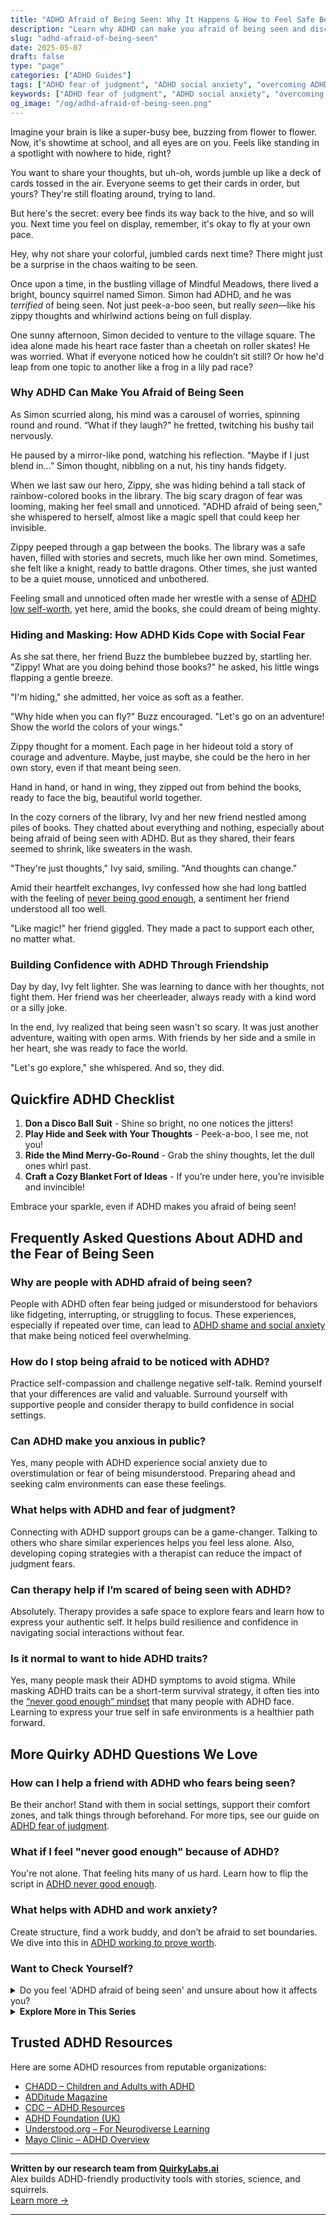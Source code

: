 ```yaml
---
title: "ADHD Afraid of Being Seen: Why It Happens & How to Feel Safe Being You"
description: "Learn why ADHD can make you afraid of being seen and discover expert-backed strategies to overcome fear of judgment, social anxiety, and self-doubt."
slug: "adhd-afraid-of-being-seen"
date: 2025-05-07
draft: false
type: "page"
categories: ["ADHD Guides"]
tags: ["ADHD fear of judgment", "ADHD social anxiety", "overcoming ADHD stigma", "ADHD self-expression", "ADHD and public speaking", "ADHD emotional support", "ADHD acceptance strategies"]
keywords: ["ADHD fear of judgment", "ADHD social anxiety", "overcoming ADHD stigma", "ADHD self-expression", "ADHD and public speaking", "ADHD emotional support", "ADHD acceptance strategies"]
og_image: "/og/adhd-afraid-of-being-seen.png"
---
```


Imagine your brain is like a super-busy bee, buzzing from flower to flower. Now, it's showtime at school, and all eyes are on you. Feels like standing in a spotlight with nowhere to hide, right?

You want to share your thoughts, but uh-oh, words jumble up like a deck of cards tossed in the air. Everyone seems to get their cards in order, but yours? They're still floating around, trying to land.

But here's the secret: every bee finds its way back to the hive, and so will you. Next time you feel on display, remember, it's okay to fly at your own pace.

Hey, why not share your colorful, jumbled cards next time? There might just be a surprise in the chaos waiting to be seen.

Once upon a time, in the bustling village of Mindful Meadows, there lived a bright, bouncy squirrel named Simon. Simon had ADHD, and he was *terrified* of being seen. Not just peek-a-boo seen, but really *seen*—like his zippy thoughts and whirlwind actions being on full display.

One sunny afternoon, Simon decided to venture to the village square. The idea alone made his heart race faster than a cheetah on roller skates! He was worried. What if everyone noticed how he couldn’t sit still? Or how he'd leap from one topic to another like a frog in a lily pad race?

### Why ADHD Can Make You Afraid of Being Seen

As Simon scurried along, his mind was a carousel of worries, spinning round and round. “What if they laugh?" he fretted, twitching his bushy tail nervously.

He paused by a mirror-like pond, watching his reflection. “Maybe if I just blend in…” Simon thought, nibbling on a nut, his tiny hands fidgety.

When we last saw our hero, Zippy, she was hiding behind a tall stack of rainbow-colored books in the library. The big scary dragon of fear was looming, making her feel small and unnoticed. "ADHD afraid of being seen," she whispered to herself, almost like a magic spell that could keep her invisible.

Zippy peeped through a gap between the books. The library was a safe haven, filled with stories and secrets, much like her own mind. Sometimes, she felt like a knight, ready to battle dragons. Other times, she just wanted to be a quiet mouse, unnoticed and unbothered.

Feeling small and unnoticed often made her wrestle with a sense of [ADHD low self-worth](/pages/adhd-low-self-worth/), yet here, amid the books, she could dream of being mighty.

### Hiding and Masking: How ADHD Kids Cope with Social Fear

As she sat there, her friend Buzz the bumblebee buzzed by, startling her. "Zippy! What are you doing behind those books?" he asked, his little wings flapping a gentle breeze.

"I'm hiding," she admitted, her voice as soft as a feather.

"Why hide when you can fly?" Buzz encouraged. "Let's go on an adventure! Show the world the colors of your wings."

Zippy thought for a moment. Each page in her hideout told a story of courage and adventure. Maybe, just maybe, she could be the hero in her own story, even if that meant being seen.

Hand in hand, or hand in wing, they zipped out from behind the books, ready to face the big, beautiful world together.

In the cozy corners of the library, Ivy and her new friend nestled among piles of books. They chatted about everything and nothing, especially about being afraid of being seen with ADHD. But as they shared, their fears seemed to shrink, like sweaters in the wash.

"They're just thoughts," Ivy said, smiling. "And thoughts can change."

Amid their heartfelt exchanges, Ivy confessed how she had long battled with the feeling of [never being good enough](/pages/adhd-never-good-enough/), a sentiment her friend understood all too well.

"Like magic!" her friend giggled. They made a pact to support each other, no matter what.

### Building Confidence with ADHD Through Friendship

Day by day, Ivy felt lighter. She was learning to dance with her thoughts, not fight them. Her friend was her cheerleader, always ready with a kind word or a silly joke.

In the end, Ivy realized that being seen wasn't so scary. It was just another adventure, waiting with open arms. With friends by her side and a smile in her heart, she was ready to face the world.

"Let's go explore," she whispered. And so, they did.

## Quickfire ADHD Checklist

1. **Don a Disco Ball Suit** - Shine so bright, no one notices the jitters!
2. **Play Hide and Seek with Your Thoughts** - Peek-a-boo, I see me, not you!
3. **Ride the Mind Merry-Go-Round** - Grab the shiny thoughts, let the dull ones whirl past.
4. **Craft a Cozy Blanket Fort of Ideas** - If you’re under here, you’re invisible and invincible!

Embrace your sparkle, even if ADHD makes you afraid of being seen!
## Frequently Asked Questions About ADHD and the Fear of Being Seen

### **Why are people with ADHD afraid of being seen?**

People with ADHD often fear being judged or misunderstood for behaviors like fidgeting, interrupting, or struggling to focus. These experiences, especially if repeated over time, can lead to [ADHD shame and social anxiety](/pages/adhd-fear-of-judgment/) that make being noticed feel overwhelming.

### **How do I stop being afraid to be noticed with ADHD?**

Practice self-compassion and challenge negative self-talk. Remind yourself that your differences are valid and valuable. Surround yourself with supportive people and consider therapy to build confidence in social settings.

### **Can ADHD make you anxious in public?**

Yes, many people with ADHD experience social anxiety due to overstimulation or fear of being misunderstood. Preparing ahead and seeking calm environments can ease these feelings.

### **What helps with ADHD and fear of judgment?**

Connecting with ADHD support groups can be a game-changer. Talking to others who share similar experiences helps you feel less alone. Also, developing coping strategies with a therapist can reduce the impact of judgment fears.

### **Can therapy help if I’m scared of being seen with ADHD?**

Absolutely. Therapy provides a safe space to explore fears and learn how to express your authentic self. It helps build resilience and confidence in navigating social interactions without fear.

### **Is it normal to want to hide ADHD traits?**

Yes, many people mask their ADHD symptoms to avoid stigma. While masking ADHD traits can be a short-term survival strategy, it often ties into the [“never good enough” mindset](/pages/adhd-never-good-enough/) that many people with ADHD face. Learning to express your true self in safe environments is a healthier path forward.

## More Quirky ADHD Questions We Love

### **How can I help a friend with ADHD who fears being seen?**

Be their anchor! Stand with them in social settings, support their comfort zones, and talk things through beforehand. For more tips, see our guide on [ADHD fear of judgment](/pages/adhd-fear-of-judgment/).

### **What if I feel "never good enough" because of ADHD?**

You're not alone. That feeling hits many of us hard. Learn how to flip the script in [ADHD never good enough](/pages/adhd-never-good-enough/).

### **What helps with ADHD and work anxiety?**

Create structure, find a work buddy, and don’t be afraid to set boundaries. We dive into this in [ADHD working to prove worth](/pages/adhd-working-to-prove-worth/).

### **Want to Check Yourself?**

<details><summary>Do you feel 'ADHD afraid of being seen' and unsure about how it affects you?</summary><p>Oh, absolutely, feeling apprehensive about being seen or judged because of ADHD is a common experience. This feeling often stems from past experiences of misunderstanding or criticism about behaviors that are typical for ADHD, such as forgetfulness or difficulty staying on task. It’s perfectly okay to feel this way, and you’re definitely not alone in these feelings. Acknowledging this fear is a brave first step toward managing how it affects you and finding ways to feel more secure and understood in your interactions.</p></details>

<script type="application/ld+json">
{
  "@context": "https://schema.org",
  "@type": "FAQPage",
  "mainEntity": [
    {
      "@type": "Question",
      "name": "Why am I scared to be noticed because of my ADHD?",
      "acceptedAnswer": {
        "@type": "Answer",
        "text": "Feeling scared to be noticed because of ADHD is completely understandable and more common than you might think. Many times, this fear stems from a worry about being judged or misunderstood by others if ADHD-related behaviors are noticeable. It's important to remember that your unique traits and the way your brain works can also be sources of creativity and dynamism, even though they might feel overwhelming at times. Embrace your qualities, and know that seeking supportive communities and environments where your differences are celebrated can make a big difference in feeling more secure and valued."
      }
    },
    {
      "@type": "Question",
      "name": "How to cope with fear of judgment ADHD?",
      "acceptedAnswer": {
        "@type": "Answer",
        "text": "Absolutely, feeling judged is a really tough spot to be in, especially when you're juggling ADHD. One helpful approach is to remind yourself that everyone has their unique quirks and challenges\u2014nobody's perfect! Try to surround yourself with supportive people who understand your experiences and can provide the encouragement you need. Also, practicing self-compassion can be a game-changer; treat yourself with the same kindness and understanding you would offer a good friend. These small steps can really help in managing those fears of judgment."
      }
    },
    {
      "@type": "Question",
      "name": "Can ADHD make you fear being in public?",
      "acceptedAnswer": {
        "@type": "Answer",
        "text": "Absolutely, it's quite common for people with ADHD to feel uneasy about being in public spaces. This can sometimes be linked to feeling overwhelmed by too much stimulation or a fear of unpredictable social interactions. Remember, it's okay and completely normal to feel this way. Finding strategies that comfort you, like having a familiar friend accompany you or planning your outings during less busy times, can really help ease that anxiety."
      }
    },
    {
      "@type": "Question",
      "name": "ADHD fear of being watched, what to do?",
      "acceptedAnswer": {
        "@type": "Answer",
        "text": "Feeling uneasy about being watched is quite common among those with ADHD, and you're definitely not alone in this. A good first step is to gently remind yourself that most people are more focused on their own actions rather than intensely observing others. Practicing mindfulness can also be very helpful; it allows you to center your thoughts and reduce feelings of anxiety. If this fear significantly impacts your day-to-day life, consider chatting with a therapist who understands ADHD and can offer strategies tailored to your needs. Remember, it\u2019s okay to seek help and take your comfort seriously!"
      }
    },
    {
      "@type": "Question",
      "name": "Techniques to overcome fear of being seen ADHD?",
      "acceptedAnswer": {
        "@type": "Answer",
        "text": "Absolutely, it's quite common to feel a bit nervous about how others perceive your ADHD traits, but remember, your unique qualities are a significant part of what makes you, you! A good start is to work on self-acceptance; embracing your ADHD can actually boost your confidence and reduce fears around being judged. Try connecting with others who share similar experiences through support groups or online communities; hearing how they navigate similar feelings can be incredibly reassuring and empowering. Also, consider educating those around you about ADHD, which can help demystify your experiences and build more understanding relationships. You\u2019re doing wonderfully by just addressing this, so give yourself plenty of kindness along the way!"
      }
    }
  ]
}
</script>
<script type="application/ld+json">
{
  "@context": "https://schema.org",
  "@type": "Article",
  "author": {
    "@type": "Person",
    "name": "QuirkyLabs",
    "url": "https://quirkylabs.ai/about"
  },
  "headline": "\"Embrace Visibility: Overcome 'ADHD Afraid of Being Seen'!\"",
  "mainEntityOfPage": "https://blog.quirkylabs.ai/pages/adhd-afraid-of-being-seen/",
  "datePublished": "2025-05-07"
}
</script>
<script type="application/ld+json">
{
  "@context": "https://schema.org",
  "@type": "BreadcrumbList",
  "itemListElement": [
    {
      "@type": "ListItem",
      "position": 1,
      "name": "Home",
      "item": "https://quirkylabs.ai/"
    },
    {
      "@type": "ListItem",
      "position": 2,
      "name": "Blog",
      "item": "https://blog.quirkylabs.ai/"
    },
    {
      "@type": "ListItem",
      "position": 3,
      "name": "\"Embrace Visibility: Overcome 'ADHD Afraid of Being Seen'!\"",
      "item": "https://blog.quirkylabs.ai/pages/adhd-afraid-of-being-seen/"
    }
  ]
}
</script>

<details>
<summary><strong>Explore More in This Series</strong></summary>

- [Adhd Carrying School Shame](/pages/adhd-carrying-school-shame/)
- [Adhd Feel Dumb](/pages/adhd-feel-dumb/)
- [Adhd Constant Self Doubt](/pages/adhd-constant-self-doubt/)
- [Adhd Always In Trouble](/pages/adhd-always-in-trouble/)
- [Adhd Fear Of Judgment](/pages/adhd-fear-of-judgment/)
- [Adhd Never Good Enough](/pages/adhd-never-good-enough/)
- [Adhd Working To Prove Worth](/pages/adhd-working-to-prove-worth/)
- [Adhd People Think Im Stupid](/pages/adhd-people-think-im-stupid/)
</details>



## Trusted ADHD Resources

Here are some ADHD resources from reputable organizations:

- [CHADD – Children and Adults with ADHD](https://chadd.org)
- [ADDitude Magazine](https://www.additudemag.com)
- [CDC – ADHD Resources](https://www.cdc.gov/ncbddd/adhd)
- [ADHD Foundation (UK)](https://www.adhdfoundation.org.uk)
- [Understood.org – For Neurodiverse Learning](https://www.understood.org)
- [Mayo Clinic – ADHD Overview](https://www.mayoclinic.org/diseases-conditions/adhd)


---

**Written by our research team from [QuirkyLabs.ai](https://quirkylabs.ai)**  
Alex builds ADHD-friendly productivity tools with stories, science, and squirrels.  
[Learn more →](https://quirkylabs.ai)

---